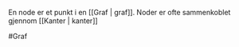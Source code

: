 En node er et punkt i en [[Graf | graf]].
Noder er ofte sammenkoblet gjennom [[Kanter | kanter]]

#Graf